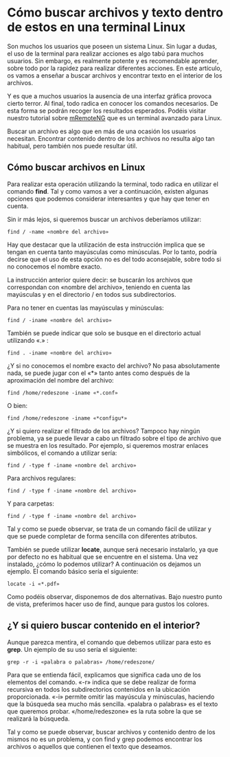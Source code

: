 # Cómo buscar archivos y texto dentro de estos en una terminal Linux

Son muchos los usuarios que poseen un sistema Linux. Sin lugar a dudas, el uso de la terminal para realizar acciones es algo tabú para muchos usuarios. Sin embargo, es realmente potente y es recomendable aprender, sobre todo por la rapidez para realizar diferentes acciones. En este artículo, os vamos a enseñar a buscar archivos y encontrar texto en el interior de los archivos.

Y es que a muchos usuarios la ausencia de una interfaz gráfica provoca cierto terror. Al final, todo radica en conocer los comandos necesarios. De esta forma se podrán recoger los resultados esperados. Podéis visitar nuestro tutorial sobre [mRemoteNG](https://www.redeszone.net/tutoriales/servidores/mremoteng-terminal-avanzado-windows/) que es un terminal avanzado para Linux.

Buscar un archivo es algo que en más de una ocasión los usuarios necesitan. Encontrar contenido dentro de los archivos no resulta algo tan habitual, pero también nos puede resultar útil.

## Cómo buscar archivos en Linux

Para realizar esta operación utilizando la terminal, todo radica en utilizar el comando **find**. Tal y como vamos a ver a continuación, existen algunas opciones que podemos considerar interesantes y que hay que tener en cuenta.

Sin ir más lejos, si queremos buscar un archivos deberíamos utilizar:


    find / -name «nombre del archivo»

Hay que destacar que la utilización de esta instrucción implica que se tengan en cuenta tanto mayúsculas como minúsculas. Por lo tanto, podría decirse que el uso de esta opción no es del todo aconsejable, sobre todo si no conocemos el nombre exacto.

La instrucción anterior quiere decir: se buscarán los archivos que correspondan con «nombre del archivo», teniendo en cuenta las mayúsculas y en el directorio / en todos sus subdirectorios.

Para no tener en cuentas las mayúsculas y minúsculas:

    find / -iname «nombre del archivo»

También se puede indicar que solo se busque en el directorio actual utilizando «.» :

    find . -iname «nombre del archivo»

¿Y si no conocemos el nombre exacto del archivo? No pasa absolutamente nada, se puede jugar con el «*» tanto antes como después de la aproximación del nombre del archivo:

    find /home/redeszone -iname «*.conf»

O bien:

    find /home/redeszone -iname «*configu*»

¿Y si quiero realizar el filtrado de los archivos? Tampoco hay ningún problema, ya se puede llevar a cabo un filtrado sobre el tipo de archivo que se muestra en los resultado. Por ejemplo, si queremos mostrar enlaces simbólicos, el comando a utilizar sería:

    find / -type f -iname «nombre del archivo»

Para archivos regulares:

    find / -type f -iname «nombre del archivo»

Y para carpetas:

    find / -type f -iname «nombre del archivo»

Tal y como se puede observar, se trata de un comando fácil de utilizar y que se puede completar de forma sencilla con diferentes atributos.

También se puede utilizar **locate**, aunque será necesario instalarlo, ya que por defecto no es habitual que se encuentre en el sistema. Una vez instalado, ¿cómo lo podemos utilizar? A continuación os dejamos un ejemplo. El comando básico sería el siguiente:

    locate -i «*.pdf»

Como podéis observar, disponemos de dos alternativas. Bajo nuestro punto de vista, preferimos hacer uso de find, aunque para gustos los colores.

## ¿Y si quiero buscar contenido en el interior?

Aunque parezca mentira, el comando que debemos utilizar para esto es **grep**. Un ejemplo de su uso sería el siguiente:

    grep -r -i «palabra o palabras» /home/redeszone/

Para que se entienda fácil, explicamos que significa cada uno de los elementos del comando. «-r» indica que se debe realizar de forma recursiva en todos los subdirectorios contenidos en la ubicación proporcionada. «-i» permite omitir las mayúscula y minúsculas, haciendo que la búsqueda sea mucho más sencilla. «palabra o palabras» es el texto que queremos probar. «/home/redeszone» es la ruta sobre la que se realizará la búsqueda.

Tal y como se puede observar, buscar archivos y contenido dentro de los mismos no es un problema, y con find y grep podemos encontrar los archivos o aquellos que contienen el texto que deseamos.